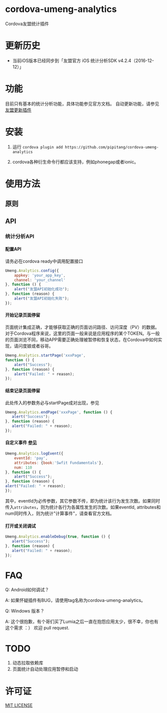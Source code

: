 # cordova-umeng-analytics

Cordova友盟统计插件

# 更新历史

* 当前iOS版本已经同步到「友盟官方 iOS 统计分析SDK v4.2.4（2016-12-12）」

# 功能

目前只有基本的统计分析功能，具体功能参见官方文档。 自动更新功能，请参见[友盟更新插件](http://github.com/pipitang/cordova-umeng-update)

# 安装

1. 运行 ```cordova plugin add https://github.com/pipitang/cordova-umeng-analytics``` 

2. cordova各种衍生命令行都应该支持，例如phonegap或者ionic。

# 使用方法

## 原则


## API
### 统计分析API

#### 配置API

请务必在cordova ready中调用配置接口

```Javascript
Umeng.Analytics.config({
    appkey: 'your_app_key', 
    channel: 'your_channel'
}, function () {
    alert("友盟API初始化成功");
}, function (reason) {
    alert("友盟API初始化失败");
});
```


#### 开始记录页面停留 

页面统计集成正确，才能够获取正确的页面访问路径、访问深度（PV）的数据。对于Cordova程序来说，这里的页面一般来说是应用程序的某个TOKEN。与一般的页面浏览不同，移动APP需要正确处理被暂停和恢复状态，在Cordova中如何实现，请问度娘或者谷哥。

```Javascript
Umeng.Analytics.startPage('xxxPage', 
function () {
    alert("Success");
}, function (reason) {
    alert("Failed: " + reason);
});
```

#### 结束记录页面停留
此处传入的参数务必与startPage成对出现，参见

```Javascript
Umeng.Analytics.endPage('xxxPage', function () {
   alert("Success");
}, function (reason) {
   alert("Failed: " + reason);
});
```


#### 自定义事件 [参见](http://dev.umeng.com/analytics/functions/numekv)

```Javascript
Umeng.Analytics.logEvent({
    eventId: 'pay',
    attributes: {book:'Swfit Fundamentals'},
    num: 110
}, function () {
    alert("Success");
}, function (reason) {
alert("Failed: " + reason);
});
```

其中，eventId为必传参数，其它参数不传，即为统计该行为发生次数。如果同时传入```attributes```，则为统计各行为各属性发生的次数。如果eventId, attributes和num同时传入，则为统计"计算事件"，请查看官方文档。

#### 打开或关闭调试


```Javascript
Umeng.Analytics.enableDebug(true, function () {
   alert("Success");
}, function (reason) {
   alert("Failed: " + reason);
});
```


# FAQ

Q: Android如何调试？

A: 如果怀疑插件有BUG，请使用tag名称为cordova-umeng-analytics。

Q: Windows 版本？

A: 这个很抱歉，有个哥们买了Lumia之后一直在抱怨应用太少，很不幸，你也有这个需求 ：） 欢迎 pull request.


# TODO

1. 动态拉取依赖库
2. 页面统计自动处理应用暂停和启动

# 许可证

[MIT LICENSE](http://opensource.org/licenses/MIT)
